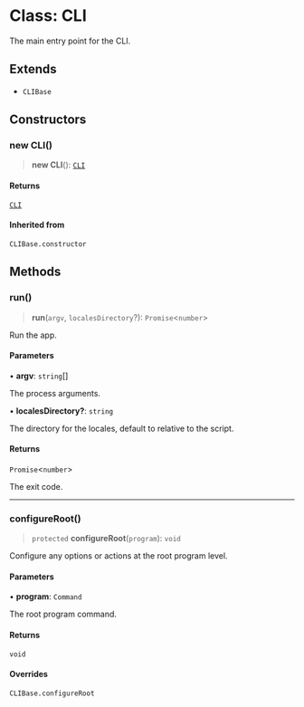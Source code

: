 # Class: CLI

The main entry point for the CLI.

## Extends

- `CLIBase`

## Constructors

### new CLI()

> **new CLI**(): [`CLI`](CLI.md)

#### Returns

[`CLI`](CLI.md)

#### Inherited from

`CLIBase.constructor`

## Methods

### run()

> **run**(`argv`, `localesDirectory`?): `Promise`\<`number`\>

Run the app.

#### Parameters

• **argv**: `string`[]

The process arguments.

• **localesDirectory?**: `string`

The directory for the locales, default to relative to the script.

#### Returns

`Promise`\<`number`\>

The exit code.

***

### configureRoot()

> `protected` **configureRoot**(`program`): `void`

Configure any options or actions at the root program level.

#### Parameters

• **program**: `Command`

The root program command.

#### Returns

`void`

#### Overrides

`CLIBase.configureRoot`

